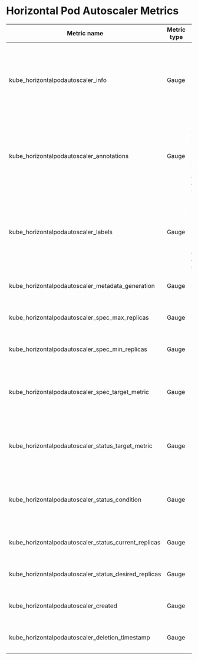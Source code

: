 # Horizontal Pod Autoscaler Metrics

| Metric name                                          | Metric type | Description                                                                                                                             | Labels/tags                                                                                                                                                                                                                                              | Status       |
| ---------------------------------------------------- | ----------- | --------------------------------------------------------------------------------------------------------------------------------------- | -------------------------------------------------------------------------------------------------------------------------------------------------------------------------------------------------------------------------------------------------------- | ------------ |
| kube_horizontalpodautoscaler_info                    | Gauge       |                                                                                                                                         | `horizontalpodautoscaler`=&lt;hpa-name&gt; <br> `namespace`=&lt;hpa-namespace&gt; <br> `scaletargetref_api_version`=&lt;hpa-target-api-version&gt; <br> `scaletargetref_kind`=&lt;hpa-target-kind&gt; <br> `scaletargetref_name`=&lt;hpa-target-name&gt; | EXPERIMENTAL |
| kube_horizontalpodautoscaler_annotations             | Gauge       | Kubernetes annotations converted to Prometheus labels controlled via [--metric-annotations-allowlist](../../developer/cli-arguments.md) | `horizontalpodautoscaler`=&lt;hpa-name&gt; <br> `namespace`=&lt;hpa-namespace&gt;                                                                                                                                                                        | EXPERIMENTAL |
| kube_horizontalpodautoscaler_labels                  | Gauge       | Kubernetes labels converted to Prometheus labels controlled via [--metric-labels-allowlist](../../developer/cli-arguments.md)           | `horizontalpodautoscaler`=&lt;hpa-name&gt; <br> `namespace`=&lt;hpa-namespace&gt;                                                                                                                                                                        | STABLE       |
| kube_horizontalpodautoscaler_metadata_generation     | Gauge       |                                                                                                                                         | `horizontalpodautoscaler`=&lt;hpa-name&gt; <br> `namespace`=&lt;hpa-namespace&gt;                                                                                                                                                                        | STABLE       |
| kube_horizontalpodautoscaler_spec_max_replicas       | Gauge       |                                                                                                                                         | `horizontalpodautoscaler`=&lt;hpa-name&gt; <br> `namespace`=&lt;hpa-namespace&gt;                                                                                                                                                                        | STABLE       |
| kube_horizontalpodautoscaler_spec_min_replicas       | Gauge       |                                                                                                                                         | `horizontalpodautoscaler`=&lt;hpa-name&gt; <br> `namespace`=&lt;hpa-namespace&gt;                                                                                                                                                                        | STABLE       |
| kube_horizontalpodautoscaler_spec_target_metric      | Gauge       |                                                                                                                                         | `horizontalpodautoscaler`=&lt;hpa-name&gt; <br> `namespace`=&lt;hpa-namespace&gt; <br> `metric_name`=&lt;metric-name&gt; <br> `metric_target_type`=&lt;value\|utilization\|average&gt;                                                                   | EXPERIMENTAL |
| kube_horizontalpodautoscaler_status_target_metric    | Gauge       |                                                                                                                                         | `horizontalpodautoscaler`=&lt;hpa-name&gt; <br> `namespace`=&lt;hpa-namespace&gt; <br> `metric_name`=&lt;metric-name&gt; <br> `metric_target_type`=&lt;value\|utilization\|average&gt;                                                                   | BETA |
| kube_horizontalpodautoscaler_status_condition        | Gauge       |                                                                                                                                         | `horizontalpodautoscaler`=&lt;hpa-name&gt; <br> `namespace`=&lt;hpa-namespace&gt; <br> `condition`=&lt;hpa-condition&gt; <br> `status`=&lt;true\|false\|unknown&gt;                                                                                      | STABLE       |
| kube_horizontalpodautoscaler_status_current_replicas | Gauge       |                                                                                                                                         | `horizontalpodautoscaler`=&lt;hpa-name&gt; <br> `namespace`=&lt;hpa-namespace&gt;                                                                                                                                                                        | STABLE       |
| kube_horizontalpodautoscaler_status_desired_replicas | Gauge       |                                                                                                                                         | `horizontalpodautoscaler`=&lt;hpa-name&gt; <br> `namespace`=&lt;hpa-namespace&gt;                                                                                                                                                                        | STABLE       |
| kube_horizontalpodautoscaler_created                 | Gauge       |                                                                                                                                         | `horizontalpodautoscaler`=&lt;hpa-name&gt; <br> `namespace`=&lt;hpa-namespace&gt;                                                                                                                                                                        | EXPERIMENTAL |
| kube_horizontalpodautoscaler_deletion_timestamp      | Gauge       |                                                                                                                                         | `horizontalpodautoscaler`=&lt;hpa-name&gt; <br> `namespace`=&lt;hpa-namespace&gt;                                                                                                                                                                        | EXPERIMENTAL |

